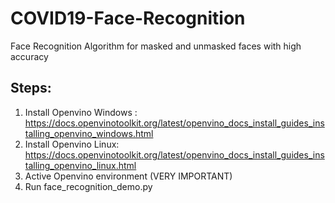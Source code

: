 # COVID19-Face-Recognition
Face Recognition Algorithm for masked and unmasked faces with high accuracy

## Steps:
1. Install Openvino Windows : https://docs.openvinotoolkit.org/latest/openvino_docs_install_guides_installing_openvino_windows.html   
2. Install Openvino Linux: https://docs.openvinotoolkit.org/latest/openvino_docs_install_guides_installing_openvino_linux.html
3. Active Openvino environment (VERY IMPORTANT)
4. Run face_recognition_demo.py
